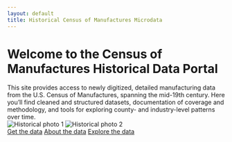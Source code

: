 ```yaml
---
layout: default 
title: Historical Census of Manufactures Microdata 
--- 
```

<h1>
  Welcome to the Census of Manufactures Historical Data Portal 
</h1>


<div class="homepage-text">
  This site provides access to newly digitized, detailed manufacturing data from the U.S. Census of Manufactures, spanning the mid-19th century.
  Here you’ll find cleaned and structured datasets, documentation of coverage and methodology, and tools for exploring county- and industry-level patterns over time. 
</div>

<div class="image-container"> 
  <img src="/CMF_data/assets/images/Belchers.jpg" alt="Historical photo 1"> 
  <img src="/CMF_data/assets/images/belchers_sheet.png" alt="Historical photo 2"> 
</div>

<div class="button-container"> 
  <a href="get-data.html">Get the data</a> 
  <a href="about.html">About the data</a> 
  <a href="explore.html">Explore the data</a> 
</div>

<style>
  body.page-index {
    background-color: #fff;  /* same as header */
    color: #222;             /* optional: text color */
}
  /* Make the main header bigger on the homepage */
body.page-index h1 {
    font-size: 5em;   /* increase size as desired */
    font-family: 'Bodoni Moda', serif; /* optional: match your header style */
    font-weight: 400;  /* optional: lighter weight */
    margin-bottom: 1em; /* spacing below header */
}
</style>
